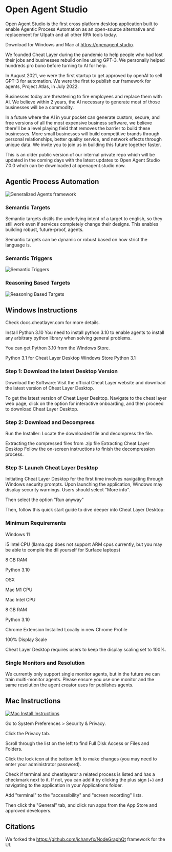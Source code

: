 # Open Agent Studio

Open Agent Studio is the first cross platform desktop application built to enable Agentic Process Automation as an open-source alternative and replacement for UIpath and all other RPA tools today. 

Download for Windows and Mac at https://openagent.studio.

We founded Cheat Layer during the pandemic to help people who had lost their jobs and businesses rebuild online using GPT-3. We personally helped hundreds pro bono before turning to AI for help.

In August 2021, we were the first startup to get approved by openAI to sell GPT-3 for automation. We were the first to publish our framework for agents, Project Atlas, in July 2022.

Businesses today are threatening to fire employees and replace them with AI. We believe within 2 years, the AI necessary to generate most of those businesses will be a commodity.

In a future where the AI in your pocket can generate custom, secure, and free versions of all the most expensive business software, we believe there'll be a level playing field that removes the barrier to build these businesses. More small businesses will build competitive brands through personal relationships, better quality service, and network effects through unique data. We invite you to join us in building this future together faster.

This is an older public version of our internal private repo which will be updated in the coming days with the latest updates to Open Agent Studio 7.0.0 whch can be downloaded at openagent.studio now. 

## Agentic Process Automation
![Generalized Agents framework](https://storage.googleapis.com/cheatlayer/agent.png)


### Semantic Targets
Semantic targets distils the underlying intent of a target to english, so they still work even if services completely change their designs. This enables building robust, future-proof, agents. 

Semantic targets can be dynamic or robust based on how strict the language is. 

### Semantic Triggers
![Semantic Triggers](https://storage.googleapis.com/cheatlayer/semtriggers.png)

### Reasoning Based Targets
![Reasoning Based Targets](https://storage.googleapis.com/cheatlayer/reasoning.png)  
## Windows Instructions
Check docs.cheatlayer.com for more details. 

Install Python 3.10
You need to install python 3.10 to enable agents to install any arbitrary python library when solving general problems. 

You can get Python 3.10 from the Windows Store.

Python 3.1 for Cheat Layer Desktop
Windows Store Python 3.1 
### Step 1: Download the latest Desktop Version
Download the Software: Visit the official Cheat Layer website and download the latest version of Cheat Layer Desktop.

To get the latest version of Cheat Layer Desktop. Navigate to the cheat layer web page, click on the option for interactive onboarding, and then proceed to download Cheat Layer Desktop. 



### Step 2: Download and Decompress

Run the Installer: Locate the downloaded file and decompress the file.

Extracting the compressed files from .zip file
Extracting Cheat Layer Desktop
 Follow the on-screen instructions to finish the decompression process. 

### Step 3: Launch Cheat Layer Desktop 
Initiating Cheat Layer Desktop for the first time involves navigating through Windows security prompts. Upon launching the application, Windows may display security warnings. Users should select "More info".



Then select the option "Run anyway"



Then, follow this quick start guide to dive deeper into Cheat Layer Desktop:


### Minimum Requirements
Windows 11

i5 Intel CPU (llama.cpp does not support ARM cpus currently, but you may be able to compile the dll yourself for Surface laptops)

8 GB RAM

Python 3.10

OSX 

Mac M1 CPU

Mac Intel CPU

8 GB RAM

Python 3.10

Chrome Extension Installed Locally in new Chrome Profile

100% Display Scale

Cheat Layer Desktop requires users to keep the display scaling set to 100%. 

### Single Monitors and Resolution
We currently only support single monitor agents, but in the future we can train multi-monitor agents. Please ensure you use one monitor and the same resolution the agent creator uses for publishes agents. 
## Mac Instructions
[![Mac Install Instructions](https://img.youtube.com/vi/fnAvP2s_2rk/0.jpg)](https://www.youtube.com/watch?v=fnAvP2s_2rk)

Go to System Preferences > Security & Privacy.

Click the Privacy tab.

Scroll through the list on the left to find Full Disk Access or Files and Folders. 

Click the lock icon at the bottom left to make changes (you may need to enter your administrator password).

Check if terminal and cheatlayeror a related process is listed and has a checkmark next to it. If not, you can add it by clicking the plus sign (+) and navigating to the application in your Applications folder.

Add "terminal" to the "accessibility" and "screen recording" lists.

Then click the "General" tab, and click run apps from the App Store and approved developers. 

## Citations
We forked the https://github.com/jchanvfx/NodeGraphQt framework for the UI. 
